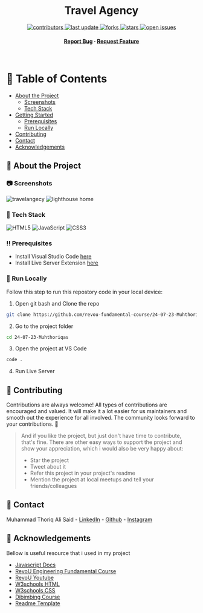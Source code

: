 <div align="center">

  <h1>Travel Agency</h1>
  
<!-- Badges -->
<p>
  <a href="https://github.com/revou-fundamental-course/24-07-23-Muhthoriqas/graphs/contributors">
    <img src="https://img.shields.io/github/contributors/revou-fundamental-course/24-07-23-Muhthoriqas" alt="contributors" />
  </a>
  <a href="">
    <img src="https://img.shields.io/github/last-commit/revou-fundamental-course/24-07-23-Muhthoriqas" alt="last update" />
  </a>
  <a href="https://github.com/revou-fundamental-course/24-07-23-Muhthoriqas/network/members">
    <img src="https://img.shields.io/github/forks/revou-fundamental-course/24-07-23-Muhthoriqas" alt="forks" />
  </a>
  <a href="https://github.com/revou-fundamental-course/24-07-23-Muhthoriqas/stargazers">
    <img src="https://img.shields.io/github/stars/revou-fundamental-course/24-07-23-Muhthoriqas" alt="stars" />
  </a>
  <a href="https://github.com/revou-fundamental-course/24-07-23-Muhthoriqas/issues/">
    <img src="https://img.shields.io/github/issues/revou-fundamental-course/24-07-23-Muhthoriqas" alt="open issues" />
  </a>
</p>
   
<h4>
    <a href="https://github.com/revou-fundamental-course/24-07-23-Muhthoriqas/issues">Report Bug</a>
  <span> · </span>
    <a href="https://github.com/revou-fundamental-course/24-07-23-Muhthoriqas/issues/">Request Feature</a>
  </h4>
</div>

<br />

<!-- Table of Contents -->
# :notebook_with_decorative_cover: Table of Contents

- [About the Project](#star2-about-the-project)
  * [Screenshots](#camera-screenshots)
  * [Tech Stack](#space_invader-tech-stack)
- [Getting Started](#toolbox-getting-started)
  * [Prerequisites](#bangbang-prerequisites)
  * [Run Locally](#running-run-locally)
- [Contributing](#wave-contributing)
- [Contact](#handshake-contact)
- [Acknowledgements](#gem-acknowledgements)

  

<!-- About the Project -->
## :star2: About the Project

<!-- Screenshots -->
### :camera: Screenshots
![travelangecy](https://github.com/revou-fundamental-course/24-07-23-Muhthoriqas/assets/72277295/cbb7f14a-19ae-49af-93a0-251269b99b0d)
![lighthouse home](https://github.com/revou-fundamental-course/24-07-23-Muhthoriqas/assets/72277295/9e4c0fd9-3bd9-4667-8290-d34f68b19124)

<!-- TechStack -->
### :space_invader: Tech Stack
![HTML5](https://img.shields.io/badge/html5-%23E34F26.svg?style=for-the-badge&logo=html5&logoColor=white)
![JavaScript](https://img.shields.io/badge/javascript-%23323330.svg?style=for-the-badge&logo=javascript&logoColor=%23F7DF1E)
![CSS3](https://img.shields.io/badge/css3-%231572B6.svg?style=for-the-badge&logo=css3&logoColor=white)

<!-- Prerequisites -->
### :bangbang: Prerequisites

* Install Visual Studio Code [here](https://code.visualstudio.com/)
* Install Live Server Extension [here](https://marketplace.visualstudio.com/items?itemName=ritwickdey.LiveServer)

<!-- Installation -->
### :running: Run Locally 

Follow this step to run this repostory code in your local device:
  1. Open git bash and Clone the repo
   ```sh
   git clone https://github.com/revou-fundamental-course/24-07-23-Muhthoriqas.git
   ```
  2. Go to the project folder 
  ``` sh
  cd 24-07-23-Muhthoriqas
  ``` 
3. Open the project at VS Code 
  ``` sh
  code . 
  ``` 
4. Run Live Server

<!-- Contributing -->
## :wave: Contributing
  
Contributions are always welcome!
All types of contributions are encouraged and valued. It will make it a lot easier for us maintainers and smooth out the experience for all involved. The community looks forward to your contributions. 🎉

> And if you like the project, but just don't have time to contribute, that's fine. There are other easy ways to support the project and show your appreciation, which i would also be very happy about:
> - Star the project
> - Tweet about it
> - Refer this project in your project's readme
> - Mention the project at local meetups and tell your friends/colleagues

<!-- Contact -->
## :handshake: Contact

Muhammad Thoriq Ali Said - [LinkedIn](https://www.linkedin.com/in/thoriqas/) - [Github](https://github.com/Muhthoriqas) - [Instagram](https://www.instagram.com/mthoriq_as/)

<!-- Acknowledgments -->
## :gem: Acknowledgements

  Bellow is useful resource that i used in my project

 
 - [Javascript Docs](https://developer.mozilla.org/en-US/docs/Web/JavaScript)
 - [RevoU Engineering Fundamental Course](https://revou.co/fundamental-course-software-engineering)
 - [RevoU Youtube](https://www.youtube.com/@revoudotco)
 - [W3schools HTML](https://www.w3schools.com/html/)
 - [W3schools CSS](https://www.w3schools.com/css/)
 - [Dibimbing Course](https://dibimbing.id/layanan/kelas-online)
 - [Readme Template](https://github.com/Louis3797/awesome-readme-template)

